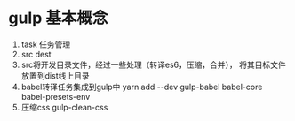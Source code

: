 # gulp 基本概念
 1. task 任务管理
 2. src dest
 3. src将开发目录文件，经过一些处理（转译es6，压缩，合并），
 将其目标文件放置到dist线上目录
 4. babel转译任务集成到gulp中
 yarn add --dev gulp-babel babel-core babel-presets-env
 5. 压缩css gulp-clean-css